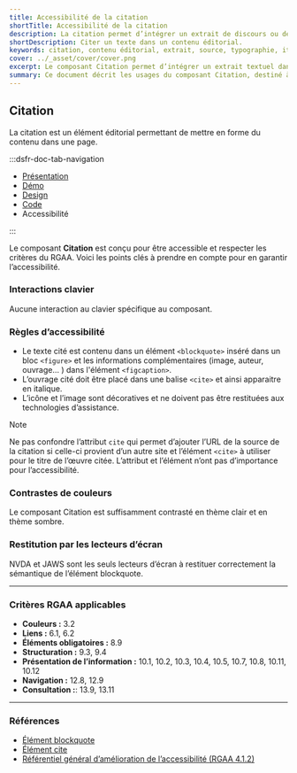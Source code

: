 ```yaml
---
title: Accessibilité de la citation
shortTitle: Accessibilité de la citation
description: La citation permet d’intégrer un extrait de discours ou de texte au sein d’un contenu éditorial, en respectant des règles précises de forme.
shortDescription: Citer un texte dans un contenu éditorial.
keywords: citation, contenu éditorial, extrait, source, typographie, italique, UX, accessibilité, design system, mise en forme
cover: ../_asset/cover/cover.png
excerpt: Le composant Citation permet d’intégrer un extrait textuel dans une page, avec des champs de détails pour ajouter des précisions sur la source. Il doit respecter une présentation typographique soignée.
summary: Ce document décrit les usages du composant Citation, destiné à intégrer des extraits de textes ou de discours dans un contenu éditorial. Il explique comment distinguer la citation des composants de mise en avant ou de mise en exergue, précise les règles typographiques à appliquer, comme l’usage de guillemets et de l’italique, et recommande d’éviter les citations trop longues pour préserver la lisibilité. Il fournit également des indications sur la structuration, l’usage des champs de détails, et les règles de propriété intellectuelle à respecter.
---
```


## Citation

La citation est un élément éditorial permettant de mettre en forme du contenu dans une page.

:::dsfr-doc-tab-navigation

- [Présentation](../index.md)
- [Démo](../demo/index.md)
- [Design](../design/index.md)
- [Code](../code/index.md)
- Accessibilité

:::

Le composant **Citation** est conçu pour être accessible et respecter les critères du RGAA. Voici les points clés à prendre en compte pour en garantir l’accessibilité.

### Interactions clavier

Aucune interaction au clavier spécifique au composant.

### Règles d’accessibilité

- Le texte cité est contenu dans un élément `<blockquote>` inséré dans un bloc `<figure>` et les informations complémentaires (image, auteur, ouvrage… ) dans l'élément `<figcaption>`.
- L’ouvrage cité doit être placé dans une balise `<cite>` et ainsi apparaitre en italique.
- L’icône et l’image sont décoratives et ne doivent pas être restituées aux technologies d’assistance.

> [!NOTE]
> Ne pas confondre l’attribut `cite` qui permet d’ajouter l’URL de la source de la citation si celle-ci provient d’un autre site et l’élément `<cite>` à utiliser pour le titre de l’œuvre citée.
> L’attribut et l’élément n’ont pas d’importance pour l’accessibilité.

### Contrastes de couleurs

Le composant Citation est suffisamment contrasté en thème clair et en thème sombre.

### Restitution par les lecteurs d’écran

NVDA et JAWS sont les seuls lecteurs d’écran à restituer correctement la sémantique de l’élément blockquote.

---

### Critères RGAA applicables

- **Couleurs&nbsp;:** 3.2
- **Liens&nbsp;:** 6.1, 6.2
- **Éléments obligatoires&nbsp;:** 8.9
- **Structuration&nbsp;:** 9.3, 9.4
- **Présentation de l’information&nbsp;:** 10.1, 10.2, 10.3, 10.4, 10.5, 10.7, 10.8, 10.11, 10.12
- **Navigation&nbsp;:** 12.8, 12.9
- **Consultation&nbsp;:**: 13.9, 13.11

---

### Références

- [Élément blockquote](https://html.spec.whatwg.org/#the-blockquote-element)
- [Élément cite](https://html.spec.whatwg.org/#the-cite-element)
- [Référentiel général d’amélioration de l’accessibilité (RGAA 4.1.2)](https://accessibilite.numerique.gouv.fr/methode/criteres-et-tests/)
